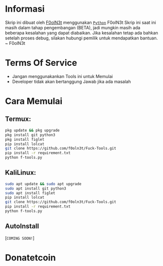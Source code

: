 # Informasi

Skrip ini dibuat oleh [F0olN3t](https://github.com/f0oln3t) menggunakan [`Python`](https://python.com) F0olN3t Skrip ini saat ini masih dalam tahap pengembangan (BETA), jadi mungkin masih ada beberapa kesalahan yang dapat diabaikan. Jika kesalahan tetap ada bahkan setelah proses debug, silakan hubungi pemilik untuk mendapatkan bantuan.
~ F0olN3t

# Terms Of Service
- Jangan menggunakankan Tools ini untuk Memulai
- Developer tidak akan bertanggung Jawab jika ada masalah

# Cara Memulai

## Termux: 
``` bash
pkg update && pkg upgrade
pkg install git python3
pkg install figlet
pip install lolcat
git clone https://github.com/f0oln3t/Fuck-Tools.git
pip install -r requirement.txt
python f-tools.py
```
## KaliLinux: 
``` bash
sudo apt update && sudo apt upgrade
sudo apt install git python3
sudo apt install figlet
pip install lolcat
git clone https://github.com/f0oln3t/Fuck-Tools.git
pip install -r requirement.txt
python f-tools.py
```
## AutoInstall
[`COMING SOON!`]

# Donatetcoin

